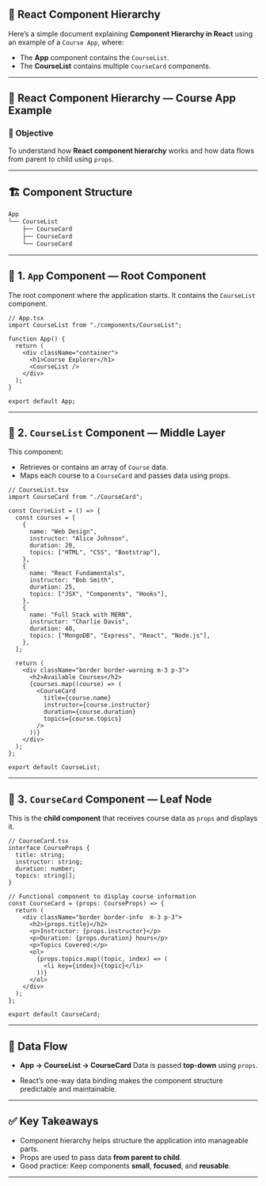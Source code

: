 ## 📘 React Component Hierarchy

Here’s a simple document explaining **Component Hierarchy in React** using an example of a `Course App`, where:

- The **App** component contains the `CourseList`.
- The **CourseList** contains multiple `CourseCard` components.

---

## 📘 React Component Hierarchy — Course App Example

### 🎯 Objective

To understand how **React component hierarchy** works and how data flows from parent to child using `props`.

---

## 🏗️ Component Structure

```txt
App
└── CourseList
    ├── CourseCard
    ├── CourseCard
    └── CourseCard
```

---

## 🔹 1. `App` Component — Root Component

The root component where the application starts. It contains the `CourseList` component.

```tsx
// App.tsx
import CourseList from "./components/CourseList";

function App() {
  return (
    <div className="container">
      <h1>Course Explorer</h1>
      <CourseList />
    </div>
  );
}

export default App;
```

---

## 🔹 2. `CourseList` Component — Middle Layer

This component:

- Retrieves or contains an array of `Course` data.
- Maps each course to a `CourseCard` and passes data using props.

```tsx
// CourseList.tsx
import CourseCard from "./CourseCard";

const CourseList = () => {
  const courses = [
    {
      name: "Web Design",
      instructor: "Alice Johnson",
      duration: 20,
      topics: ["HTML", "CSS", "Bootstrap"],
    },
    {
      name: "React Fundamentals",
      instructor: "Bob Smith",
      duration: 25,
      topics: ["JSX", "Components", "Hooks"],
    },
    {
      name: "Full Stack with MERN",
      instructor: "Charlie Davis",
      duration: 40,
      topics: ["MongoDB", "Express", "React", "Node.js"],
    },
  ];

  return (
    <div className="border border-warning m-3 p-3">
      <h2>Available Courses</h2>
      {courses.map((course) => (
        <CourseCard
          title={course.name}
          instructor={course.instructor}
          duration={course.duration}
          topics={course.topics}
        />
      ))}
    </div>
  );
};

export default CourseList;
```

---

## 🔹 3. `CourseCard` Component — Leaf Node

This is the **child component** that receives course data as `props` and displays it.

```tsx
// CourseCard.tsx
interface CourseProps {
  title: string; 
  instructor: string; 
  duration: number; 
  topics: string[];
}

// Functional component to display course information
const CourseCard = (props: CourseProps) => {
  return (
    <div className="border border-info  m-3 p-3">
      <h2>{props.title}</h2>
      <p>Instructor: {props.instructor}</p>
      <p>Duration: {props.duration} hours</p>
      <p>Topics Covered:</p>
      <ol>
        {props.topics.map((topic, index) => (
          <li key={index}>{topic}</li>
        ))}
      </ol>
    </div>
  );
};

export default CourseCard;
```

---

## 🔄 Data Flow

- **App → CourseList → CourseCard**
  Data is passed **top-down** using `props`.

- React’s one-way data binding makes the component structure predictable and maintainable.

---

## ✅ Key Takeaways

- Component hierarchy helps structure the application into manageable parts.
- Props are used to pass data **from parent to child**.
- Good practice: Keep components **small**, **focused**, and **reusable**.

---

